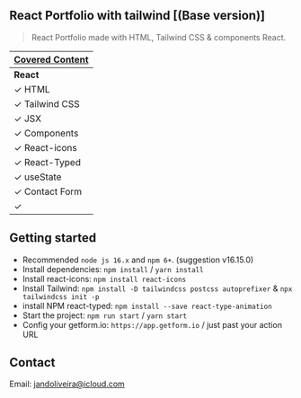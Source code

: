 ## React Portfolio with tailwind [(Base version)]

> React Portfolio made with HTML, Tailwind CSS & components React.

<!-- ![preview](public/dist/img/demo1.png) -->

| [Covered Content](https://github.com/JailsonA/) |
| ----------------------------------------------- |
| **React**                                       |
| ✓ HTML                                          |
| ✓ Tailwind CSS                                  |
| ✓ JSX                                           |
| ✓ Components                                    |
| ✓ React-icons                                   |
| ✓ React-Typed                                   |
| ✓ useState                                      |
| ✓ Contact Form                                  |
| ✓                                               |

<!-- ![preview](public/dist/img/demo2.png) -->

## Getting started

- Recommended `node js 16.x` and `npm 6+`. (suggestion v16.15.0)
- Install dependencies: `npm install` / `yarn install`
- Install react-icons: `npm install react-icons`
- Install Tailwind: `npm install -D tailwindcss postcss autoprefixer` & `npx tailwindcss init -p`
- install NPM react-typed: `npm install --save react-type-animation`
- Start the project: `npm run start` / `yarn start`
- Config your getform.io: `https://app.getform.io` / just past your action URL

## Contact

Email: jandoliveira@icloud.com
